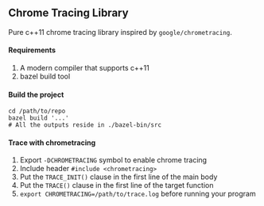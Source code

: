 ## Chrome Tracing Library

Pure c++11 chrome tracing library inspired by `google/chrometracing`.

#### Requirements

1. A modern compiler that supports c++11
2. bazel build tool

#### Build the project

```
cd /path/to/repo
bazel build '...'
# All the outputs reside in ./bazel-bin/src
```

#### Trace with chrometracing

1. Export `-DCHROMETRACING` symbol to enable chrome tracing
2. Include header `#include <chrometracing>`
3. Put the `TRACE_INIT()` clause in the first line of the main body
4. Put the `TRACE()` clause in the first line of the target function
5. `export CHROMETRACING=/path/to/trace.log` before running your program

